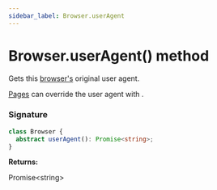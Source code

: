 ```yaml
---
sidebar_label: Browser.userAgent
---
```


# Browser.userAgent() method

Gets this [browser's](./puppeteer.browser.md) original user agent.

[Pages](./puppeteer.page.md) can override the user agent with .

### Signature

```typescript
class Browser {
  abstract userAgent(): Promise<string>;
}
```

**Returns:**

Promise&lt;string&gt;
